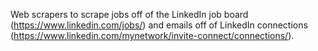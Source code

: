 Web scrapers to scrape jobs off of the LinkedIn job board (https://www.linkedin.com/jobs/) and emails off of LinkedIn connections (https://www.linkedin.com/mynetwork/invite-connect/connections/).

